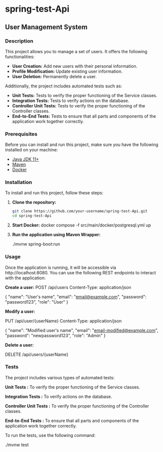 ﻿# spring-test-Api

## User Management System

### Description

This project allows you to manage a set of users. It offers the following functionalities:

* **User Creation:** Add new users with their personal information.
* **Profile Modification:** Update existing user information.
* **User Deletion:** Permanently delete a user.

Additionally, the project includes automated tests such as:

* **Unit Tests:** Tests to verify the proper functioning of the Service classes.
* **Integration Tests:** Tests to verify actions on the database.
* **Controller Unit Tests:** Tests to verify the proper functioning of the Controller classes.
* **End-to-End Tests:** Tests to ensure that all parts and components of the application work together correctly.

### Prerequisites

Before you can install and run this project, make sure you have the following installed on your machine:

* [Java JDK 11+](https://www.oracle.com/java/technologies/javase-jdk11-downloads.html)
* [Maven](https://maven.apache.org/download.cgi)
* [Docker](https://www.docker.com/products/docker-desktop)

### Installation

To install and run this project, follow these steps:

1. **Clone the repository:**

   ```sh
   git clone https://github.com/your-username/spring-test-Api.git
   cd spring-test-Api

2. **Start Docker:**
   docker compose -f src/main/docker/postgresql.yml up

3. **Run the application using Maven Wrapper:**

   ./mvnw spring-boot:run


### Usage

Once the application is running, it will be accessible via http://localhost:8080. You can use the following REST endpoints to interact with the application:

**Create a user:**
POST /api/users
Content-Type: application/json

{
  "name": "User's name",
  "email": "email@example.com",
  "password": "password123",
  "role": "User"
}

**Modify a user:**

PUT /api/user/{userName}
Content-Type: application/json

{
  "name": "Modified user's name",
  "email": "email-modified@example.com",
  "password": "newpassword123",
  "role": "Admin"
}

**Delete a user:**

DELETE /api/users/{userName}


### Tests

The project includes various types of automated tests:

   **Unit Tests :** To verify the proper functioning of the Service classes.
   
   **Integration Tests :** To verify actions on the database.
   
   **Controller Unit Tests :** To verify the proper functioning of the Controller classes.
   
   **End-to-End Tests :** To ensure that all parts and components of the application work together correctly.

To run the tests, use the following command:

./mvnw test

